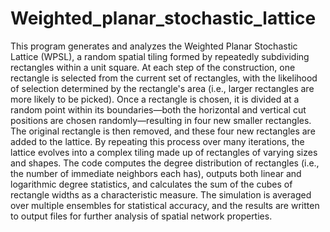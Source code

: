 # Weighted_planar_stochastic_lattice
This program generates and analyzes the Weighted Planar Stochastic Lattice (WPSL), a random spatial tiling formed by repeatedly subdividing rectangles within a unit square. At each step of the construction, one rectangle is selected from the current set of rectangles, with the likelihood of selection determined by the rectangle's area (i.e., larger rectangles are more likely to be picked). Once a rectangle is chosen, it is divided at a random point within its boundaries—both the horizontal and vertical cut positions are chosen randomly—resulting in four new smaller rectangles. The original rectangle is then removed, and these four new rectangles are added to the lattice. By repeating this process over many iterations, the lattice evolves into a complex tiling made up of rectangles of varying sizes and shapes. The code computes the degree distribution of rectangles (i.e., the number of immediate neighbors each has), outputs both linear and logarithmic degree statistics, and calculates the sum of the cubes of rectangle widths as a characteristic measure. The simulation is averaged over multiple ensembles for statistical accuracy, and the results are written to output files for further analysis of spatial network properties.
